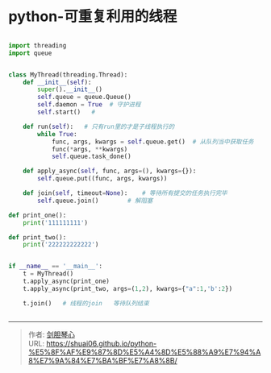 # python-可重复利用的线程









  
```python

import threading
import queue


class MyThread(threading.Thread):
    def __init__(self):
        super().__init__()
        self.queue = queue.Queue()
        self.daemon = True  # 守护进程
        self.start()   #

    def run(self):   # 只有run里的才是子线程执行的
        while True:
            func, args, kwargs = self.queue.get()  # 从队列当中获取任务
            func(*args, **kwargs)
            self.queue.task_done()

    def apply_async(self, func, args=(), kwargs={}):
        self.queue.put((func, args, kwargs))

    def join(self, timeout=None):    # 等待所有提交的任务执行完毕
        self.queue.join()        # 解阻塞

def print_one():
    print('111111111')

def print_two():
    print('222222222222')


if __name__ == '__main__':
    t = MyThread()
    t.apply_async(print_one)
    t.apply_async(print_two, args=(1,2), kwargs={"a":1,'b':2})

    t.join()   # 线程的join   等待队列结束



```



---

> 作者: [剑胆琴心](http://shuai06.github.io)  
> URL: https://shuai06.github.io/python-%E5%8F%AF%E9%87%8D%E5%A4%8D%E5%88%A9%E7%94%A8%E7%9A%84%E7%BA%BF%E7%A8%8B/  

